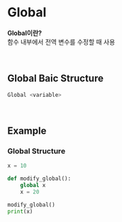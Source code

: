 # Global
**Global이란?** <br>
함수 내부에서 전역 변수를 수정할 때 사용

<br>

## Global Baic Structure
```python
Global <variable>
```

<br>

## Example
### Global Structure
```python
x = 10

def modify_global():
    global x
    x = 20

modify_global()
print(x)
```